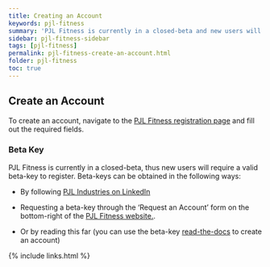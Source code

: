```yaml
---
title: Creating an Account
keywords: pjl-fitness
summary: 'PJL Fitness is currently in a closed-beta and new users will require a valid beta-key to register. This is temporary.'
sidebar: pjl-fitness-sidebar
tags: [pjl-fitness]
permalink: pjl-fitness-create-an-account.html
folder: pjl-fitness
toc: true
---
```


## Create an Account

To create an account, navigate to the [PJL Fitness registration page](https://fitness.pjlindustries.com/#/register) and fill out the required fields.

### Beta Key

PJL Fitness is currently in a closed-beta, thus new users will require a valid beta-key to register. Beta-keys can be obtained in the following ways:

- By following [PJL Industries on LinkedIn](https://www.linkedin.com/company/pjl-industries/)

- Requesting a beta-key through the ‘Request an Account’ form on the bottom-right of the [PJL Fitness website.](https://fitness.pjlindustries.com/#).

- Or by reading this far (you can use the beta-key [read-the-docs](https://fitness.pjlindustries.com/#/register/read-the-docs) to create an account)

{% include links.html %}
